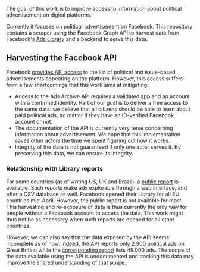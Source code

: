 The goal of this work is to improve access to information about political advertisement on digital platforms.

Currently it focuses on political advertisement on Facebook. This repository contains a scraper using the Facebook Graph API to harvest data from Facebook's [Ads Library](https://www.facebook.com/ads/library/) and a backend to serve this data.

## Harvesting the Facebook API

Facebook [provides API access](https://www.facebook.com/ads/library/api) to the list of political and issue-based advertisements appearing on the platform. However, this access suffers from a few shortcomings that this work aims at mitigating:
* Access to the Ads Archive API requires a validated app and an account with a confirmed identity. Part of our goal is to deliver a free access to the same data: we believe that all citizens should be able to learn about paid political ads, no matter if they have an ID-verified Facebook account or not.
* The documentation of the API is currently very terse concerning information about advertisement. We hope that this implementation saves other actors the time we spent figuring out how it works.
* Integrity of the data is not guaranteed if only one actor serves it. By preserving this data, we can ensure its integrity.

### Relationship with Library reports

For some countries (as of writing US, UK and Brazil), a [public report](https://www.facebook.com/ads/library/report/?source=archive-landing-page&country=GB) is available. Such reports make ads explorable through a web interface, and offer a CSV database as well. Facebook opened their Library for all EU countries mid-April. However, the public report is not available for most. This harvesting and re-exposure of data is thus currently the only way for people without a Facebook account to access the data. This work might thus not be as necessary when such reports are opened for all other countries.

However, we can also say that the data exposed by the API seems incomplete as of now. Indeed, the API reports only 2.900 political ads on Great Britain while the [corresponding report](https://www.facebook.com/ads/library/report/?source=archive-landing-page&country=GB) lists 49.000 ads. The scope of the data available using the API is undocumented and tracking this data may improve the shared understanding of that scope.
